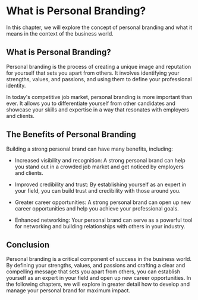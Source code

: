 What is Personal Branding?
=================================================================

In this chapter, we will explore the concept of personal branding and what it means in the context of the business world.

What is Personal Branding?
--------------------------

Personal branding is the process of creating a unique image and reputation for yourself that sets you apart from others. It involves identifying your strengths, values, and passions, and using them to define your professional identity.

In today's competitive job market, personal branding is more important than ever. It allows you to differentiate yourself from other candidates and showcase your skills and expertise in a way that resonates with employers and clients.

The Benefits of Personal Branding
---------------------------------

Building a strong personal brand can have many benefits, including:

* Increased visibility and recognition: A strong personal brand can help you stand out in a crowded job market and get noticed by employers and clients.

* Improved credibility and trust: By establishing yourself as an expert in your field, you can build trust and credibility with those around you.

* Greater career opportunities: A strong personal brand can open up new career opportunities and help you achieve your professional goals.

* Enhanced networking: Your personal brand can serve as a powerful tool for networking and building relationships with others in your industry.

Conclusion
----------

Personal branding is a critical component of success in the business world. By defining your strengths, values, and passions and crafting a clear and compelling message that sets you apart from others, you can establish yourself as an expert in your field and open up new career opportunities. In the following chapters, we will explore in greater detail how to develop and manage your personal brand for maximum impact.
